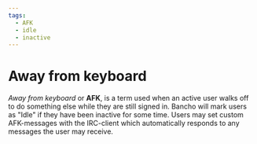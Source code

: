 ```yaml
---
tags:
  - AFK
  - idle
  - inactive
---
```


# Away from keyboard

*Away from keyboard* or **AFK**, is a term used when an active user walks off to do something else while they are still signed in. Bancho will mark users as "Idle" if they have been inactive for some time. Users may set custom AFK-messages with the IRC-client which automatically responds to any messages the user may receive.

<!-- This is a stub -->

<!-- TODO: Insert images and links -->
